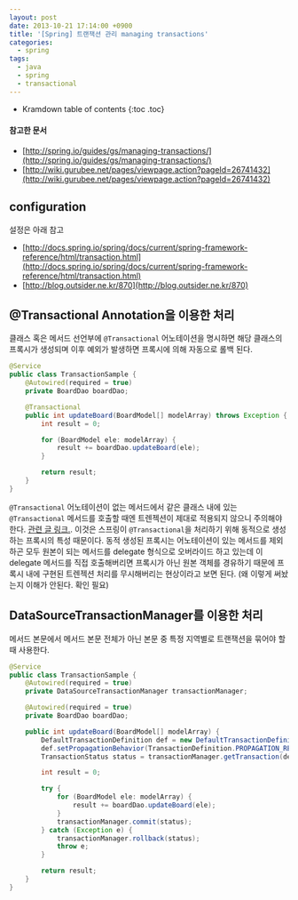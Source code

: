 ```yaml
---
layout: post
date: 2013-10-21 17:14:00 +0900
title: '[Spring] 트랜잭션 관리 managing transactions'
categories:
  - spring
tags:
  - java
  - spring
  - transactional
---
```


* Kramdown table of contents
{:toc .toc}

#### 참고한 문서

- [http://spring.io/guides/gs/managing-transactions/](http://spring.io/guides/gs/managing-transactions/)
- [http://wiki.gurubee.net/pages/viewpage.action?pageId=26741432](http://wiki.gurubee.net/pages/viewpage.action?pageId=26741432)

## configuration

설정은 아래 참고

- [http://docs.spring.io/spring/docs/current/spring-framework-reference/html/transaction.html](http://docs.spring.io/spring/docs/current/spring-framework-reference/html/transaction.html)
- [http://blog.outsider.ne.kr/870](http://blog.outsider.ne.kr/870)

## @Transactional Annotation을 이용한 처리

클래스 혹은 메서드 선언부에 `@Transactional` 어노테이션을 명시하면 해당 클래스의 프록시가 생성되며 이후 예외가 발생하면 프록시에 의해 자동으로 롤백 된다.

```java
@Service
public class TransactionSample {
    @Autowired(required = true)
    private BoardDao boardDao;

    @Transactional
    public int updateBoard(BoardModel[] modelArray) throws Exception {
        int result = 0;

        for (BoardModel ele: modelArray) {
            result += boardDao.updateBoard(ele);
        }

        return result;
    }
}
```

`@Transactional` 어노테이션이 없는 메서드에서 같은 클래스 내에 있는 `@Transactional` 메서드를 호출할 때엔 트렌젝션이 제대로 적용되지 않으니 주의해야 한다. [관련 글 링크.](http://stackoverflow.com/questions/3423972/spring-transaction-method-call-by-the-method-within-the-same-class-does-not-wo). 이것은 스프링이 `@Transactional`을 처리하기 위해 동적으로 생성하는 프록시의 특성 때문이다. 동적 생성된 프록시는 어노테이션이 있는 메서드를 제외하곤 모두 원본이 되는 메서드를 delegate 형식으로 오버라이드 하고 있는데 이 delegate 메서드를 직접 호출해버리면 프록시가 아닌 원본 객체를 경유하기 때문에 프록시 내에 구현된 트렌젝션 처리를 무시해버리는 현상이라고 보면 된다. (왜 이렇게 써놨는지 이해가 안된다. 확인 필요)

## DataSourceTransactionManager를 이용한 처리

메서드 본문에서 메서드 본문 전체가 아닌 본문 중 특정 지역별로 트랜잭션을 묶어야 할 때 사용한다.

```java
@Service
public class TransactionSample {
    @Autowired(required = true)
    private DataSourceTransactionManager transactionManager;

    @Autowired(required = true)
    private BoardDao boardDao;

    public int updateBoard(BoardModel[] modelArray) {
        DefaultTransactionDefinition def = new DefaultTransactionDefinition();
        def.setPropagationBehavior(TransactionDefinition.PROPAGATION_REQUIRED);
        TransactionStatus status = transactionManager.getTransaction(def);

        int result = 0;

        try {
            for (BoardModel ele: modelArray) {
                result += boardDao.updateBoard(ele);
            }
            transactionManager.commit(status);
        } catch (Exception e) {
            transactionManager.rollback(status);
            throw e;
        }

        return result;
    }
}
```
